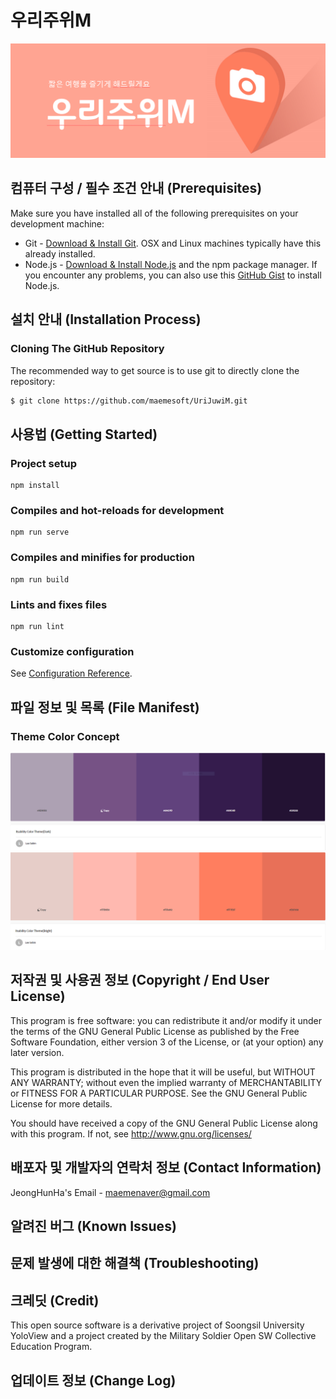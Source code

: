# 우리주위M
![Logo](./reference/logo.PNG)

## 컴퓨터 구성 / 필수 조건 안내 (Prerequisites)
Make sure you have installed all of the following prerequisites on your development machine:
* Git - [Download & Install Git](https://git-scm.com/downloads). OSX and Linux machines typically have this already installed.
* Node.js - [Download & Install Node.js](https://nodejs.org/en/download/) and the npm package manager. If you encounter any problems, you can also use this [GitHub Gist](https://gist.github.com/isaacs/579814) to install Node.js.


## 설치 안내 (Installation Process)

### Cloning The GitHub Repository
The recommended way to get source is to use git to directly clone the repository:

```bash
$ git clone https://github.com/maemesoft/UriJuwiM.git
```

## 사용법 (Getting Started)

### Project setup
```
npm install
```

### Compiles and hot-reloads for development
```
npm run serve
```

### Compiles and minifies for production
```
npm run build
```

### Lints and fixes files
```
npm run lint
```

### Customize configuration
See [Configuration Reference](https://cli.vuejs.org/config/).

## 파일 정보 및 목록 (File Manifest)

### Theme Color Concept
![theme_color_1](./reference/theme_color_1.png)
![theme_color_2](./reference/theme_color_2.png)

## 저작권 및 사용권 정보 (Copyright / End User License)
This program is free software: you can redistribute it and/or modify
it under the terms of the GNU General Public License as published by
the Free Software Foundation, either version 3 of the License, or
(at your option) any later version.
 
This program is distributed in the hope that it will be useful,
but WITHOUT ANY WARRANTY; without even the implied warranty of
MERCHANTABILITY or FITNESS FOR A PARTICULAR PURPOSE.  See the
GNU General Public License for more details.

You should have received a copy of the GNU General Public License
along with this program.  If not, see <http://www.gnu.org/licenses/>

## 배포자 및 개발자의 연락처 정보 (Contact Information)
JeongHunHa's Email - maemenaver@gmail.com

## 알려진 버그 (Known Issues)

## 문제 발생에 대한 해결책 (Troubleshooting)

## 크레딧 (Credit)
This open source software is a derivative project of Soongsil University YoloView and a project created by the Military Soldier Open SW Collective Education Program.

## 업데이트 정보 (Change Log)










